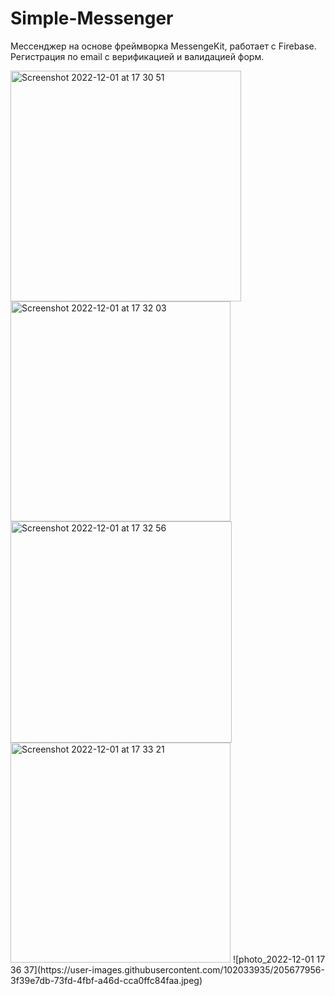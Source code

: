 # Simple-Messenger

Мессенджер на основе фреймворка MessengeKit, работает с Firebase. Регистрация по email с верификацией и валидацией форм.

<img width="369" alt="Screenshot 2022-12-01 at 17 30 51" src="https://user-images.githubusercontent.com/102033935/205672534-4f5850b7-3bd2-4b6f-9b3f-5eab6d54b492.png">
<img width="352" alt="Screenshot 2022-12-01 at 17 32 03" src="https://user-images.githubusercontent.com/102033935/205672523-c525aba7-3490-42a3-8d9c-0c0e3e4b4163.png">
<img width="354" alt="Screenshot 2022-12-01 at 17 32 56" src="https://user-images.githubusercontent.com/102033935/205672540-a9b4336d-a528-4132-abc4-e7ff438a73b3.png">
<img width="352" alt="Screenshot 2022-12-01 at 17 33 21" src="https://user-images.githubusercontent.com/102033935/205672543-30f1ebe8-0058-43d7-a96b-e75556c52dec.png">
![photo_2022-12-01 17 36 37](https://user-images.githubusercontent.com/102033935/205677956-3f39e7db-73fd-4fbf-a46d-cca0ffc84faa.jpeg)

